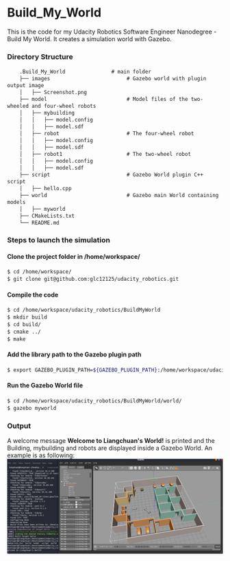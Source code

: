# Build_My_World
This is the code for my Udacity Robotics Software Engineer Nanodegree  - Build My World. It creates a simulation world with Gazebo.

### Directory Structure
```
    .Build_My_World               # main folder 
    ├── images                         # Gazebo world with plugin output image
    │   ├── Screenshot.png
    ├── model                          # Model files of the two-wheeled and four-wheel robots
    │   ├── mybuilding
    │   │   ├── model.config
    │   │   ├── model.sdf
    │   ├── robot                      # The four-wheel robot
    │   │   ├── model.config
    │   │   ├── model.sdf
    │   ├── robot1                     # The two-wheel robot
    │   │   ├── model.config
    │   │   ├── model.sdf
    ├── script                         # Gazebo World plugin C++ script
    │   ├── hello.cpp
    ├── world                          # Gazebo main World containing models
    │   ├── myworld
    ├── CMakeLists.txt
    └── README.md
```

### Steps to launch the simulation

#### Clone the project folder in /home/workspace/
```sh
$ cd /home/workspace/
$ git clone git@github.com:glc12125/udacity_robotics.git
```

#### Compile the code
```sh
$ cd /home/workspace/udacity_robotics/BuildMyWorld
$ mkdir build
$ cd build/
$ cmake ../
$ make
```

#### Add the library path to the Gazebo plugin path  
```sh
$ export GAZEBO_PLUGIN_PATH=${GAZEBO_PLUGIN_PATH}:/home/workspace/udacity_robotics/BuildMyWorld/build
```

#### Run the Gazebo World file  
```sh
$ cd /home/workspace/udacity_robotics/BuildMyWorld/world/
$ gazebo myworld
```

### Output
A welcome message **Welcome to Liangchuan's World!** is printed and the Building, mybuilding and robots are displayed inside a Gazebo World. An example is as following:
![alt text](images/Screenshot.png)
